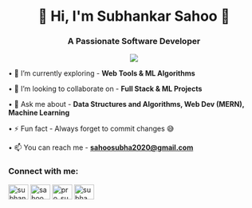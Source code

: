 <h1 align="center">👋 Hi, I'm Subhankar Sahoo 👋</h1>
<h3  align="center">A Passionate Software Developer</h3>
<p align="center">
  <a href="https://github.com/DenverCoder1/readme-typing-svg">
    <img src="https://readme-typing-svg.demolab.com/?lines=Full-Stack%20Web%20Developer;Machine%20Learning%20Enthusiast;Always%20learning%20new%20things...!!!&font=Fira%20Code&center=true&width=440&height=45&color=FAFF00&vCenter=true&pause=1000&size=22" /></a>
</p>

• 🌱 I’m currently exploring - **Web Tools & ML Algorithms** </p>
• 👯 I’m looking to collaborate on - **Full Stack & ML Projects**</p>
• 💬 Ask me about - **Data Structures and Algorithms, Web Dev (MERN), Machine Learning**

• ⚡ Fun fact - Always forget to commit changes 😅</p>
• 📫 You can reach me - **sahoosubha2020@gmail.com**

<h3 align="left">Connect with me:</h3>
<p align="left">
<a href="https://linkedin.com/in/subhankar-sahoo-074028202" target="blank"><img align="center" src="https://raw.githubusercontent.com/rahuldkjain/github-profile-readme-generator/master/src/images/icons/Social/linked-in-alt.svg" alt="subhankar-sahoo-074028202" height="30" width="40" /></a>
<a href="https://instagram.com/sahoo__subha" target="blank"><img align="center" src="https://raw.githubusercontent.com/rahuldkjain/github-profile-readme-generator/master/src/images/icons/Social/instagram.svg" alt="sahoo__subha" height="30" width="40" /></a>
<a href="https://www.codechef.com/users/pro_subhankar" target="blank"><img align="center" src="https://cdn.jsdelivr.net/npm/simple-icons@3.1.0/icons/codechef.svg" alt="pro_subhankar" height="30" width="40" /></a>
<a href="https://www.leetcode.com/subha_999" target="blank"><img align="center" src="https://raw.githubusercontent.com/rahuldkjain/github-profile-readme-generator/master/src/images/icons/Social/leet-code.svg" alt="subha_999" height="30" width="40" /></a>
</p>
